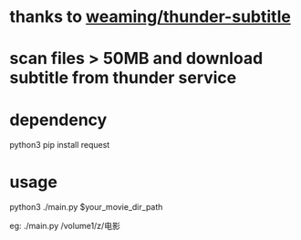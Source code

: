 # thanks to [weaming/thunder-subtitle](https://github.com/weaming/thunder-subtitle)
# scan files > 50MB and download subtitle from thunder service

# dependency
python3
pip install request

# usage
python3 ./main.py $your_movie_dir_path

eg:
./main.py /volume1/z/电影